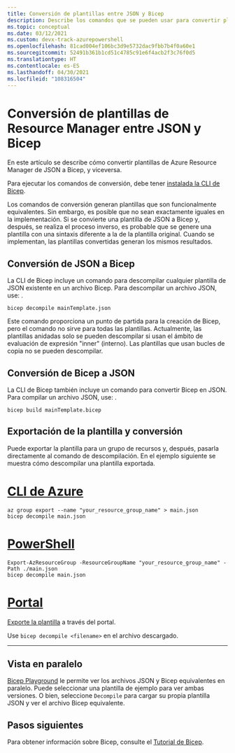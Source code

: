 ```yaml
---
title: Conversión de plantillas entre JSON y Bicep
description: Describe los comandos que se pueden usar para convertir plantillas de Azure Resource Manager de Bicep a JSON, y viceversa.
ms.topic: conceptual
ms.date: 03/12/2021
ms.custom: devx-track-azurepowershell
ms.openlocfilehash: 81cad004ef106bc3d9e5732dac9fbb7b4f0a60e1
ms.sourcegitcommit: 52491b361b1cd51c4785c91e6f4acb2f3c76f0d5
ms.translationtype: HT
ms.contentlocale: es-ES
ms.lasthandoff: 04/30/2021
ms.locfileid: "108316504"
---
```

# <a name="converting-arm-templates-between-json-and-bicep"></a>Conversión de plantillas de Resource Manager entre JSON y Bicep

En este artículo se describe cómo convertir plantillas de Azure Resource Manager de JSON a Bicep, y viceversa.

Para ejecutar los comandos de conversión, debe tener [instalada la CLI de Bicep](bicep-install.md).

Los comandos de conversión generan plantillas que son funcionalmente equivalentes. Sin embargo, es posible que no sean exactamente iguales en la implementación. Si se convierte una plantilla de JSON a Bicep y, después, se realiza el proceso inverso, es probable que se genere una plantilla con una sintaxis diferente a la de la plantilla original. Cuando se implementan, las plantillas convertidas generan los mismos resultados.

## <a name="convert-from-json-to-bicep"></a>Conversión de JSON a Bicep

La CLI de Bicep incluye un comando para descompilar cualquier plantilla de JSON existente en un archivo Bicep. Para descompilar un archivo JSON, use: .

```azurecli
bicep decompile mainTemplate.json
```

Este comando proporciona un punto de partida para la creación de Bicep, pero el comando no sirve para todas las plantillas. Actualmente, las plantillas anidadas solo se pueden descompilar si usan el ámbito de evaluación de expresión "inner" (interno). Las plantillas que usan bucles de copia no se pueden descompilar.

## <a name="convert-from-bicep-to-json"></a>Conversión de Bicep a JSON

La CLI de Bicep también incluye un comando para convertir Bicep en JSON. Para compilar un archivo JSON, use: .

```azurecli
bicep build mainTemplate.bicep
```

## <a name="export-template-and-convert"></a>Exportación de la plantilla y conversión

Puede exportar la plantilla para un grupo de recursos y, después, pasarla directamente al comando de descompilación. En el ejemplo siguiente se muestra cómo descompilar una plantilla exportada.

# <a name="azure-cli"></a>[CLI de Azure](#tab/azure-cli)

```azurecli
az group export --name "your_resource_group_name" > main.json
bicep decompile main.json
```

# <a name="powershell"></a>[PowerShell](#tab/azure-powershell)

```azurepowershell
Export-AzResourceGroup -ResourceGroupName "your_resource_group_name" -Path ./main.json
bicep decompile main.json
```

# <a name="portal"></a>[Portal](#tab/azure-portal)

[Exporte la plantilla](export-template-portal.md) a través del portal.

Use `bicep decompile <filename>` en el archivo descargado.

---

## <a name="side-by-side-view"></a>Vista en paralelo

[Bicep Playground](https://aka.ms/bicepdemo) le permite ver los archivos JSON y Bicep equivalentes en paralelo. Puede seleccionar una plantilla de ejemplo para ver ambas versiones. O bien, seleccione `Decompile` para cargar su propia plantilla JSON y ver el archivo Bicep equivalente.

## <a name="next-steps"></a>Pasos siguientes

Para obtener información sobre Bicep, consulte el [Tutorial de Bicep](./bicep-tutorial-create-first-bicep.md).
